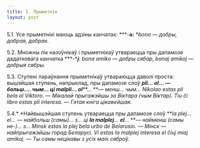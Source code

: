 ```yaml
---
title: 5. Прыметнік
layout: post
---
```



5.1. Усе прыметнікі маюць адзіны канчатак: ***-****a**:** **bona* —
*добры, добрая, добрае.*

5.2. Множны лік назоўнікаў і прыметнікаў утвараецца пры дапамозе
дадатковага канчатка ***-****j***: *bona amiko* — *добры сябар,
bonaj amikoj* — *добрыя сябры.*

5.3. Ступені параўнання прыметнікаў утвараюцца даволі проста: вышэйшая
ступень, напрыклад, пры дапамозе слоў ***pli... ****ol*****... **—
*больш.... чым...* ці ***malpli****... ****o****l*****... **—
*менш... чым... Nikolao estas pli bela ol Viktoro*. — *Мікалай
прыгажэйшы за Віктара (чым Віктар). Tiu ĉi libro estas pli
interesa*. — *Гэтая кніга цікавейшая.*

5.4.* *Найвышэйшая ступень утвараецца пры дапамозе слоў ***la plej...
el... **—* *найбольш (самы)... з...* ці ***la malplej****...
****el*****... **— *найменш (самы не-)... з... Minsk estas la plej
bela urbo de Belarusio*. — *Мінск* — *найпрыгажэйшы горад Беларусі. Vi
estas la malplej interesa el ĉiuj miaj amikoj*. — *Ты самы нецікавы з
усіх маіх сяброў.*

